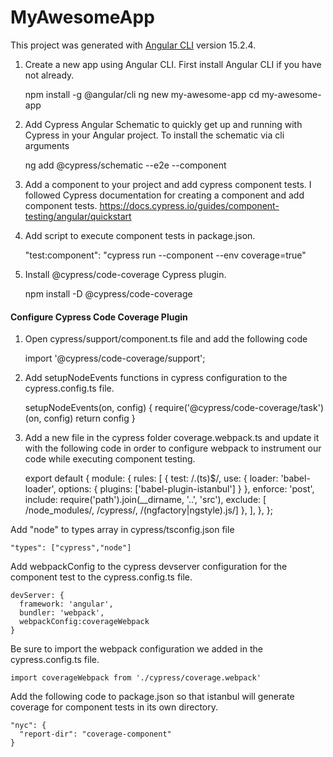 # MyAwesomeApp

This project was generated with [Angular CLI](https://github.com/angular/angular-cli) version 15.2.4.

1. Create a new app using Angular CLI. First install Angular CLI if you have not already.


    npm install -g @angular/cli
    ng new my-awesome-app
    cd my-awesome-app

1. Add Cypress Angular Schematic to quickly get up and running with Cypress in your Angular project. To install the schematic via cli arguments


    ng add @cypress/schematic --e2e --component

1. Add a component to your project and add cypress component tests. I followed Cypress documentation for creating a component and add component tests. <https://docs.cypress.io/guides/component-testing/angular/quickstart>

1. Add script to execute component tests in package.json.


    "test:component": "cypress run --component --env coverage=true"

1. Install @cypress/code-coverage Cypress plugin.


    npm install -D @cypress/code-coverage

#### Configure Cypress Code Coverage Plugin

1. Open cypress/support/component.ts file and add the following code


    import '@cypress/code-coverage/support';

1. Add setupNodeEvents functions in cypress configuration to the cypress.config.ts file.

    
    setupNodeEvents(on, config) {
      require('@cypress/code-coverage/task')(on, config)
      return config
    }

1. Add a new file in the cypress folder coverage.webpack.ts and update it with the following code in order to configure webpack to instrument our code while executing component testing.

    
    export default {
      module: {
        rules: [
          {
            test: /\.(ts)$/,
            use: {
            loader: 'babel-loader',
            options: {
              plugins: ['babel-plugin-istanbul']
            }
          },
          enforce: 'post',
          include: require('path').join(__dirname, '..', 'src'),
          exclude: [
            /node_modules/,
            /cypress/,
            /(ngfactory|ngstyle)\.js/]
          },
        ],
      },
    };

Add "node" to types array in cypress/tsconfig.json file

    "types": ["cypress","node"]

Add webpackConfig to the cypress devserver configuration for the component test to the cypress.config.ts file.

    devServer: {
      framework: 'angular',
      bundler: 'webpack',
      webpackConfig:coverageWebpack
    }

Be sure to import the webpack configuration we added in the cypress.config.ts file.

    import coverageWebpack from './cypress/coverage.webpack'

Add the following code to package.json so that istanbul will generate coverage for component tests in its own directory.

    "nyc": {
      "report-dir": "coverage-component"
    }
